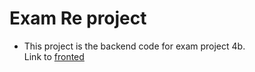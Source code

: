 # Exam Re project
* This project is the backend code for exam project 4b. 
 <br/>Link to [fronted](<https://github.com/bananahowl/ExamReFront>) <br/>
  

